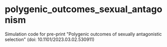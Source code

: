 # polygenic_outcomes_sexual_antagonism
Simulation code for pre-print "Polygenic outcomes of sexually antagonistic selection" (doi: 10.1101/2023.03.02.530911)
